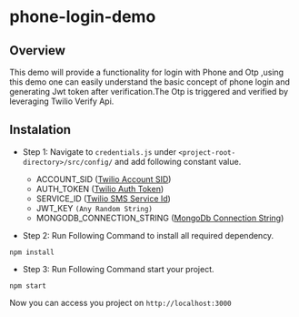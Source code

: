 # phone-login-demo

## Overview
This demo will provide a functionality for login with Phone and Otp ,using this demo one can easily understand the basic concept of phone login and generating Jwt token after verification.The Otp is triggered and verified by leveraging Twilio Verify Api.

## Instalation

- Step 1: Navigate to `credentials.js` under 
`<project-root-directory>/src/config/` and add following constant value.
  
  - ACCOUNT_SID   ([Twilio Account SID](https://www.twilio.com/docs/iam/keys/api-key))
  - AUTH_TOKEN   ([Twilio Auth Token](https://support.twilio.com/hc/en-us/articles/223136027-Auth-Tokens-and-How-to-Change-Them))
  - SERVICE_ID   ([Twilio SMS Service Id](https://www.twilio.com/docs/verify/api))
  - JWT_KEY     `(Any Random String)`
  - MONGODB_CONNECTION_STRING  ([MongoDb Connection String](https://docs.mongodb.com/manual/reference/connection-string/))


- Step 2: Run Following Command to install all required dependency.<br>
```
npm install
``` 
- Step 3: Run Following Command start your project.<br>
```
npm start
``` 

Now you can access you project on `http://localhost:3000`